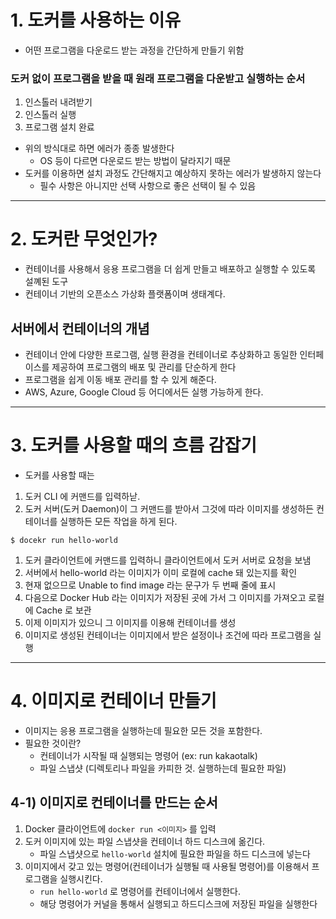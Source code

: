 # 1. 도커를 사용하는 이유
- 어떤 프로그램을 다운로드 받는 과정을 간단하게 만들기 위함

### 도커 없이 프로그램을 받을 때 원래 프로그램을 다운받고 실행하는 순서
1. 인스톨러 내려받기
2. 인스톨러 실행
3. 프로그램 설치 완료

- 위의 방식대로 하면 에러가 종종 발생한다
    - OS 등이 다르면 다운로드 받는 방법이 달라지기 때문
- 도커를 이용하면 설치 과정도 간단해지고 예상하지 못하는 에러가 발생하지 않는다
  - 필수 사항은 아니지만 선택 사항으로 좋은 선택이 될 수 있음

---
# 2. 도커란 무엇인가?
- 컨테이너를 사용해서 응용 프로그램을 더 쉽게 만들고 배포하고 실행할 수 있도록 설꼐된 도구
- 컨테이너 기반의 오픈소스 가상화 플랫폼이며 생태계다.

## 서버에서 컨테이너의 개념
- 컨테이너 안에 다양한 프로그램, 실행 환경을 컨테이너로 추상화하고 동일한 인터페이스를 제공하여 프로그램의 배포 및 관리를 단순하게 한다
- 프로그램을 쉽게 이동 배포 관리를 할 수 있게 해준다.
- AWS, Azure, Google Cloud 등 어디에서든 실행 가능하게 한다.

---
# 3. 도커를 사용할 때의 흐름 감잡기
- 도커를 사용할 때는
 1. 도커 CLI 에 커맨드를 입력하낟.
 2. 도커 서버(도커 Daemon)이 그 커맨드를 받아서 그것에 따라 이미지를 생성하든 컨테이너를 실행하든 모든 작업을 하게 된다.

`$ docekr run hello-world`
1. 도커 클라이언트에 커맨드를 입력하니 클라이언트에서 도커 서버로 요청을 보냄
2. 서버에서 hello-world 라는 이미지가 이미 로컬에 cache 돼 있는지를 확인
3. 현재 없으므로 Unable to find image 라는 문구가 두 번째 줄에 표시 
4. 다음으로 Docker Hub 라는 이미지가 저장된 곳에 가서 그 이미지를 가져오고 로컬에 Cache 로 보관 
5. 이제 이미지가 있으니 그 이미지를 이용해 컨테이너를 생성 
6. 이미지로 생성된 컨테이너는 이미지에서 받은 설정이나 조건에 따라 프로그램을 실행

---
# 4. 이미지로 컨테이너 만들기
- 이미지는 응용 프로그램을 실행하는데 필요한 모든 것을 포함한다.
- 필요한 것이란?
  - 컨테이너가 시작될 때 실행되는 명령어 (ex: run kakaotalk)
  - 파일 스냅샷 (디렉토리나 파일을 카피한 것. 실행하는데 필요한 파일)

## 4-1) 이미지로 컨테이너를 만드는 순서
1. Docker 클라이언트에 `docker run <이미지>` 를 입력
2. 도커 이미지에 있는 파일 스냅샷을 컨테이너 하드 디스크에 옮긴다.
   - 파일 스냅샷으로 `hello-world` 설치에 필요한 파일을 하드 디스크에 넣는다
3. 이미지에서 갖고 있는 명령어(컨테이너가 실행될 때 사용될 명령어)를 이용해서 프로그램을 실행시킨다.
   - `run hello-world` 로 명령어를 컨테이너에서 실행한다.
   - 해당 명령어가 커널을 통해서 실행되고 하드디스크에 저장된 파일을 실행한다
